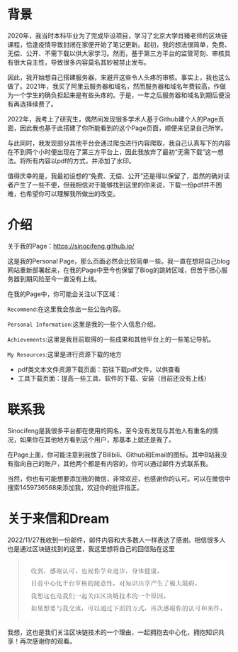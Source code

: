 # 背景

2020年，我当时本科毕业为了完成毕设项目，学习了北京大学肖臻老师的区块链课程，恰逢疫情导致封闭在家便开始了笔记更新。起初，我的想法很简单，免费、无偿、公开、不需下载以供大家学习。然而，基于第三方平台的监管苛刻、审核具有很大自主性，导致很多内容莫名其妙被禁止发布。

因此，我开始想自己搭建服务器，来避开这些令人头疼的审核。事实上，我也这么做了。2021年，我买了阿里云服务器和域名，然而服务器和域名年费较高，作做为一个学生的确负担起来是有些头疼的。于是，一年之后服务器和域名到期后便没有再选择续费了。

2022年，我考上了研究生，偶然间发现很多学术人基于Github建个人的Page页面，因此我也基于此搭建了你所能看到的这个Page页面，顺便来记录自己所学。

与此同时，我发现部分其他平台会通过爬虫进行内容爬取，我自己认真写下的内容在不到两个小时便出现在了第三方平台上，因此我放弃了最初“无需下载”这一想法。将所有内容以pdf的方式，并添加了水印。

值得庆幸的是，我最初设想的“免费、无偿、公开”还是得以保留了，虽然的确对读者产生了一些不便，但我相信对于能够找到这里的你来说，下载一份pdf并不困难，也希望你可以理解我所做出的改变。

# 介绍

关于我的Page：https://sinocifeng.github.io/

这是我的Personal Page，那么页面必然会比较简单一些。我一直在想将自己blog网站重新部署起来，在我的Page中至今也保留了Blog的跳转区域，但苦于担心服务器到期风险至今一直没有上线。

在我的Page中，你可能会关注以下区域：

`Recommend`:在这里我会放出一些公告内容。

`Personal Information`:这里是我的一些个人信息介绍。

`Achievements`:这里是我目前取得的一些成果和其他平台上的一些笔记导航。

`My Resources`:这里是进行资源下载的地方

- pdf类文本文件资源下载页面：前往下载pdf文件，以供查看
- 工具下载页面：提高一些工具、软件的下载、安装（目前还没有上线）

# 联系我

Sinocifeng是我很多平台都在使用的网名，至今没有发现与其他人有重名的情况，如果你在其他地方看到这个用户，那基本上就还是我了。

在Page上面，你可能注意到我放了Bilibili、Github和Email的图标。其中B站我没有指向自己的账户，其他两个都是有内容的，你可以通过邮件方式联系我。

当然，你也有可能想要添加我的微信，非常欢迎，也感谢你的认可。可以在微信中搜索1459736568来添加我，欢迎你的批评指正。

# 关于来信和Dream

2022/11/27我收到一份邮件，邮件内容和大多数人一样表达了感谢。相信很多人也是通过区块链找到的这里，我这里想将自己的回信贴在这里

> ![image-20221128104516677](assets\images\image-20221128104516677.png)

我想，这也是我们关注区块链技术的一个理由，一起拥抱去中心化，拥抱知识共享！再次感谢你的观看。
